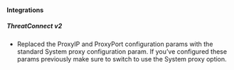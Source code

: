 
#### Integrations
##### ThreatConnect v2
- Replaced the ProxyIP and ProxyPort configuration params with the standard System proxy configuration param. If you’ve configured these params previously make sure to switch to use the System proxy option.
